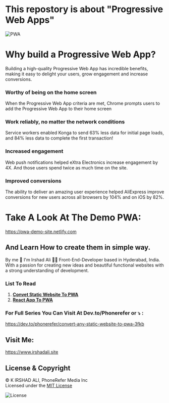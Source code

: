 # This repostory is about "Progressive Web Apps" 
![PWA](https://developers.google.com/web/progressive-web-apps/images/pwa-reliable_720.png "PWA")      

# Why build a Progressive Web App?
Building a high-quality Progressive Web App has incredible benefits, making it easy to delight your users, grow engagement and increase conversions.
### Worthy of being on the home screen
When the Progressive Web App criteria are met, Chrome prompts users to add the Progressive Web App to their home screen
### Work reliably, no matter the network conditions
Service workers enabled Konga to send 63% less data for initial page loads, and 84% less data to complete the first transaction!
### Increased engagement
Web push notifications helped eXtra Electronics increase engagement by 4X. And those users spend twice as much time on the site.
### Improved conversions
The ability to deliver an amazing user experience helped AliExpress improve conversions for new users across all browsers by 104% and on iOS by 82%.

# Take A Look At The Demo PWA:
https://pwa-demo-site.netlify.com

## And Learn How to create them in simple way.

By me 👋 I'm Irshad Ali
👨‍💻 Front-End-Developer based in Hyderabad, India. With a passion for creating new ideas and beautiful functional websites with a strong understanding of development. 

### List To Read
1. [**Convet Static Website To PWA**](https://github.com/phonerefer/pwa/blob/master/Static-Website-To-PWA.md)
2. [**React App To PWA**](https://github.com/phonerefer/pwa/blob/master/React-App-To-PWA.md)

### For Full Series You Can Visit At Dev.to/Phonerefer or ⤵️ :
https://dev.to/phonerefer/convert-any-static-website-to-pwa-3fkb
## Visit Me:
https://www.irshadali.site

## License & Copyright
  
 © K IRSHAD ALI, PhoneRefer Media Inc <br> 
 Licensed under the  [MIT License](LICENSE) 
 

 ![License](https://res.cloudinary.com/phonerefer/image/upload/c_scale,w_150/v1575520731/ruff/lgiktt3ezby86zk0413u.png "License")
